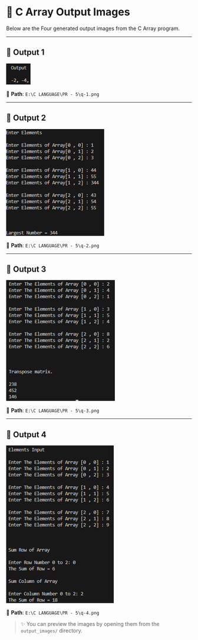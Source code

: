 # 🎨 C Array Output Images

Below are the Four generated output images from the C Array program.

---

## 🔢 Output 1  
![Question 1](https://raw.githubusercontent.com/Rajdeep5270/C-Language/master/PR%20-%205/q-1.png)

📁 **Path**: `E:\C LANGUAGE\PR - 5\q-1.png`

---

## 🔢 Output 2  
![Question 2](https://raw.githubusercontent.com/Rajdeep5270/C-Language/master/PR%20-%205/q-2.png)

📁 **Path**: `E:\C LANGUAGE\PR - 5\q-2.png`

---

## 🔢 Output 3  
![Question 3](https://raw.githubusercontent.com/Rajdeep5270/C-Language/master/PR%20-%205/q-3.png)

📁 **Path**: `E:\C LANGUAGE\PR - 5\q-3.png`

---

## 🔢 Output 4  
![Question 4](https://raw.githubusercontent.com/Rajdeep5270/C-Language/master/PR%20-%205/q-4.png)

📁 **Path**: `E:\C LANGUAGE\PR - 5\q-4.png`

> ✨ You can preview the images by opening them from the `output_images/` directory.
